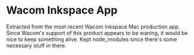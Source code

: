 # Wacom Inkspace App

Extracted from the most recent Wacom Inkspace Mac production app. Since Wacom's support of this product appears to be waning, it would be nice to keep something alive. Kept node_modules since there's some necessary stuff in there.
